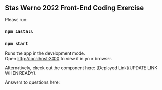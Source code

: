 ## Stas Werno 2022 Front-End Coding Exercise

Please run:

### `npm install`

### `npm start`

Runs the app in the development mode.\
Open [http://localhost:3000](http://localhost:3000) to view it in your browser.

Alternatively, check out the component here: [Deployed Link](UPDATE LINK WHEN READY).

Answers to questions here:
